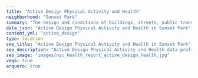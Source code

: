 ```yaml
---
title: "Active Design Physical Activity and Health"
neighborhood: "Sunset Park"
summary: "The design and conditions of buildings, streets, public transportation and parks influence physical activity, use of active transportation and other healthy behavior. A neighborhood's features can also impact the safety of its residents."
data_json: "Active Design Physical Activity and Health in Sunset Park"
content_yml: "active_design"
type: location
seo_title: "Active Design Physical Activity and Health in Sunset Park"
seo_description: "Active Design Physical Activity and Health data profile for the Sunset Park neighborhood of NYC."
seo_image: "images/nyc_health_report_active_design_health.jpg"
vega: true
arquero: true
---
```

